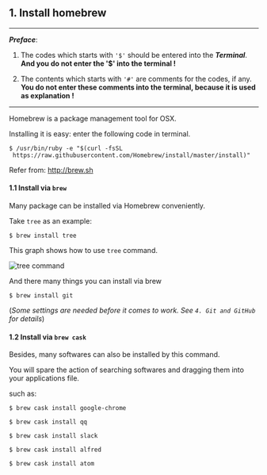 ## 1. Install homebrew

***
*__Preface__*:

1. The codes which starts with `'$'` should be entered into the *__Terminal__*. __And you do not enter the '$' into the terminal !__

2. The contents which starts with `'#'` are comments for the codes, if any. __You do not enter these comments into the terminal, because it is used as explanation !__

***

Homebrew is a package management tool for OSX.

Installing it is easy: enter the following code in terminal.

```
$ /usr/bin/ruby -e "$(curl -fsSL
 https://raw.githubusercontent.com/Homebrew/install/master/install)"
 ```

 Refer from:
 http://brew.sh


#### 1.1 Install via `brew`

 Many package can be installed via Homebrew conveniently.

 Take `tree` as an example:

`$ brew install tree`

This graph shows how to use `tree` command.

![tree command](http://ww4.sinaimg.cn/mw690/005WT5Wygw1f7mk8omg6dj30ic0awdh8.jpg)

And there many things you can install via brew

`$ brew install git`

(*Some settings are needed before it comes to work. See `4. Git and GitHub` for details*)






#### 1.2 Install via `brew cask`

Besides, many softwares can also be installed by this command.

You will spare the action of searching softwares and dragging them into your applications file.

such as:

`$ brew cask install google-chrome`

`$ brew cask install qq`

`$ brew cask install slack`

`$ brew cask install alfred`

`$ brew cask install atom`
